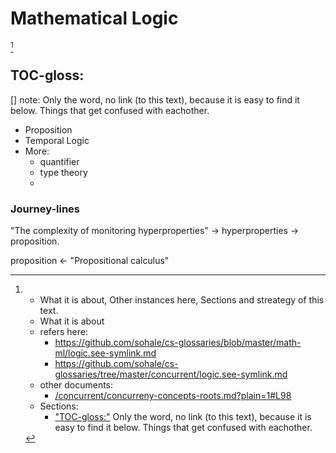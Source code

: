 # Mathematical Logic
[^whatabout]

[^whatabout]: * What it is about, Other instances here, Sections and streategy of this text. 
    * What it is about
    * refers here:
       * https://github.com/sohale/cs-glossaries/blob/master/math-ml/logic.see-symlink.md
       * https://github.com/sohale/cs-glossaries/tree/master/concurrent/logic.see-symlink.md
    * other documents:
       * [/concurrent/concurreny-concepts-roots.md?plain=1#L98](https://github.com/sohale/cs-glossaries/blob/08f1aae29354cb19ba54ab20874a288435ee7990/concurrent/concurreny-concepts-roots.md?plain=1#L98)
    * Sections:
      * ["TOC-gloss:"](./#TOC-gloss:) Only the word, no link (to this text), because it is easy to find it below. Things that get confused with eachother.

## TOC-gloss:
[] note: Only the word, no link (to this text), because it is easy to find it below. Things that get confused with eachother.
*  Proposition
*  Temporal Logic
*  More:
    *  quantifier
    *  type theory
    *  

### Journey-lines
"The complexity of monitoring hyperproperties"
->
hyperproperties
->
proposition.


proposition
<-
"Propositional calculus"

